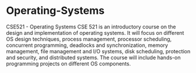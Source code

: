 # Operating-Systems
CSE521 - Operating Systems
CSE 521 is an introductory course on the design and implementation of operating systems. It will focus on different OS design techniques, process management, processor scheduling, concurrent programming, deadlocks and synchronization, memory management, file management and I/O systems, disk scheduling, protection and security, and distributed systems. The course will include hands-on programming projects on different OS components. 

